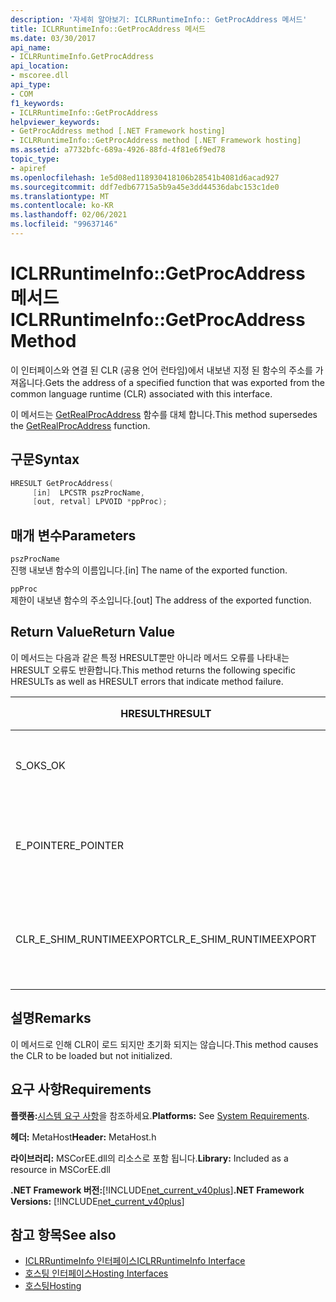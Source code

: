 ```yaml
---
description: '자세히 알아보기: ICLRRuntimeInfo:: GetProcAddress 메서드'
title: ICLRRuntimeInfo::GetProcAddress 메서드
ms.date: 03/30/2017
api_name:
- ICLRRuntimeInfo.GetProcAddress
api_location:
- mscoree.dll
api_type:
- COM
f1_keywords:
- ICLRRuntimeInfo::GetProcAddress
helpviewer_keywords:
- GetProcAddress method [.NET Framework hosting]
- ICLRRuntimeInfo::GetProcAddress method [.NET Framework hosting]
ms.assetid: a7732bfc-689a-4926-88fd-4f81e6f9ed78
topic_type:
- apiref
ms.openlocfilehash: 1e5d08ed118930418106b28541b4081d6acad927
ms.sourcegitcommit: ddf7edb67715a5b9a45e3dd44536dabc153c1de0
ms.translationtype: MT
ms.contentlocale: ko-KR
ms.lasthandoff: 02/06/2021
ms.locfileid: "99637146"
---
```

# <a name="iclrruntimeinfogetprocaddress-method"></a><span data-ttu-id="273c2-103">ICLRRuntimeInfo::GetProcAddress 메서드</span><span class="sxs-lookup"><span data-stu-id="273c2-103">ICLRRuntimeInfo::GetProcAddress Method</span></span>

<span data-ttu-id="273c2-104">이 인터페이스와 연결 된 CLR (공용 언어 런타임)에서 내보낸 지정 된 함수의 주소를 가져옵니다.</span><span class="sxs-lookup"><span data-stu-id="273c2-104">Gets the address of a specified function that was exported from the common language runtime (CLR) associated with this interface.</span></span>  
  
 <span data-ttu-id="273c2-105">이 메서드는 [GetRealProcAddress](getrealprocaddress-function.md) 함수를 대체 합니다.</span><span class="sxs-lookup"><span data-stu-id="273c2-105">This method supersedes the [GetRealProcAddress](getrealprocaddress-function.md) function.</span></span>  
  
## <a name="syntax"></a><span data-ttu-id="273c2-106">구문</span><span class="sxs-lookup"><span data-stu-id="273c2-106">Syntax</span></span>  
  
```cpp  
HRESULT GetProcAddress(  
     [in]  LPCSTR pszProcName,  
     [out, retval] LPVOID *ppProc);  
```  
  
## <a name="parameters"></a><span data-ttu-id="273c2-107">매개 변수</span><span class="sxs-lookup"><span data-stu-id="273c2-107">Parameters</span></span>  

 `pszProcName`  
 <span data-ttu-id="273c2-108">진행 내보낸 함수의 이름입니다.</span><span class="sxs-lookup"><span data-stu-id="273c2-108">[in] The name of the exported function.</span></span>  
  
 `ppProc`  
 <span data-ttu-id="273c2-109">제한이 내보낸 함수의 주소입니다.</span><span class="sxs-lookup"><span data-stu-id="273c2-109">[out] The address of the exported function.</span></span>  
  
## <a name="return-value"></a><span data-ttu-id="273c2-110">Return Value</span><span class="sxs-lookup"><span data-stu-id="273c2-110">Return Value</span></span>  

 <span data-ttu-id="273c2-111">이 메서드는 다음과 같은 특정 HRESULT뿐만 아니라 메서드 오류를 나타내는 HRESULT 오류도 반환합니다.</span><span class="sxs-lookup"><span data-stu-id="273c2-111">This method returns the following specific HRESULTs as well as HRESULT errors that indicate method failure.</span></span>  
  
|<span data-ttu-id="273c2-112">HRESULT</span><span class="sxs-lookup"><span data-stu-id="273c2-112">HRESULT</span></span>|<span data-ttu-id="273c2-113">설명</span><span class="sxs-lookup"><span data-stu-id="273c2-113">Description</span></span>|  
|-------------|-----------------|  
|<span data-ttu-id="273c2-114">S_OK</span><span class="sxs-lookup"><span data-stu-id="273c2-114">S_OK</span></span>|<span data-ttu-id="273c2-115">메서드가 완료되었습니다.</span><span class="sxs-lookup"><span data-stu-id="273c2-115">The method completed successfully.</span></span>|  
|<span data-ttu-id="273c2-116">E_POINTER</span><span class="sxs-lookup"><span data-stu-id="273c2-116">E_POINTER</span></span>|<span data-ttu-id="273c2-117">`pszProcName` 또는 `ppProc`가 null입니다.</span><span class="sxs-lookup"><span data-stu-id="273c2-117">`pszProcName` or `ppProc` is null.</span></span>|  
|<span data-ttu-id="273c2-118">CLR_E_SHIM_RUNTIMEEXPORT</span><span class="sxs-lookup"><span data-stu-id="273c2-118">CLR_E_SHIM_RUNTIMEEXPORT</span></span>|<span data-ttu-id="273c2-119">지정한 함수는 내보낸 함수가 아닙니다.</span><span class="sxs-lookup"><span data-stu-id="273c2-119">The specified function is not an exported function.</span></span>|  
  
## <a name="remarks"></a><span data-ttu-id="273c2-120">설명</span><span class="sxs-lookup"><span data-stu-id="273c2-120">Remarks</span></span>  

 <span data-ttu-id="273c2-121">이 메서드로 인해 CLR이 로드 되지만 초기화 되지는 않습니다.</span><span class="sxs-lookup"><span data-stu-id="273c2-121">This method causes the CLR to be loaded but not initialized.</span></span>  
  
## <a name="requirements"></a><span data-ttu-id="273c2-122">요구 사항</span><span class="sxs-lookup"><span data-stu-id="273c2-122">Requirements</span></span>  

 <span data-ttu-id="273c2-123">**플랫폼:**[시스템 요구 사항](../../get-started/system-requirements.md)을 참조하세요.</span><span class="sxs-lookup"><span data-stu-id="273c2-123">**Platforms:** See [System Requirements](../../get-started/system-requirements.md).</span></span>  
  
 <span data-ttu-id="273c2-124">**헤더:** MetaHost</span><span class="sxs-lookup"><span data-stu-id="273c2-124">**Header:** MetaHost.h</span></span>  
  
 <span data-ttu-id="273c2-125">**라이브러리:** MSCorEE.dll의 리소스로 포함 됩니다.</span><span class="sxs-lookup"><span data-stu-id="273c2-125">**Library:** Included as a resource in MSCorEE.dll</span></span>  
  
 <span data-ttu-id="273c2-126">**.NET Framework 버전:**[!INCLUDE[net_current_v40plus](../../../../includes/net-current-v40plus-md.md)]</span><span class="sxs-lookup"><span data-stu-id="273c2-126">**.NET Framework Versions:** [!INCLUDE[net_current_v40plus](../../../../includes/net-current-v40plus-md.md)]</span></span>  
  
## <a name="see-also"></a><span data-ttu-id="273c2-127">참고 항목</span><span class="sxs-lookup"><span data-stu-id="273c2-127">See also</span></span>

- [<span data-ttu-id="273c2-128">ICLRRuntimeInfo 인터페이스</span><span class="sxs-lookup"><span data-stu-id="273c2-128">ICLRRuntimeInfo Interface</span></span>](iclrruntimeinfo-interface.md)
- [<span data-ttu-id="273c2-129">호스팅 인터페이스</span><span class="sxs-lookup"><span data-stu-id="273c2-129">Hosting Interfaces</span></span>](hosting-interfaces.md)
- [<span data-ttu-id="273c2-130">호스팅</span><span class="sxs-lookup"><span data-stu-id="273c2-130">Hosting</span></span>](index.md)
